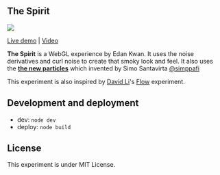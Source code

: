## The Spirit

![](https://raw.githubusercontent.com/edankwan/The-Spirit/master/app/images/screenshot.jpg)

[Live demo](http://www.edankwan.com/experiments/the-spirit/) | [Video](https://www.youtube.com/watch?v=lcHAtTGzQE8)

**The Spirit** is a WebGL experience by Edan Kwan. It uses the noise derivatives and curl noise to create that smoky look and feel. It also uses the **[the new particles](http://www.simppa.fi/blog/the-new-particle/)** which invented by Simo Santavirta [@simppafi](https://twitter.com/simppafi)

This experiment is also inspired by [David Li](http://david.li/)'s [Flow](http://david.li/flow/) experiment.

## Development and deployment
- dev: `node dev`
- deploy: `node build`

## License
This experiment is under MIT License.

